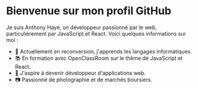 # Bienvenue sur mon profil GitHub

Je suis Anthony Hayé, un développeur passionné par le web, particulièrement par JavaScript et React. Voici quelques informations sur moi :

- 🌱 Actuellement en reconversion, j'apprends les langages informatiques.
- 📚 En formation avec OpenClassRoom sur le thème de JavaScript et React.
- 💼 J'aspire à devenir développeur d'applications web.
- 📷 Passionné de photographie et de marchés boursiers.



